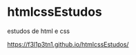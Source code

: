 # htmlcssEstudos
 estudos de html e css

<a href="https://f3l1p3tn1.github.io/htmlcssEstudos/" target="blank">https://f3l1p3tn1.github.io/htmlcssEstudos/</a>
